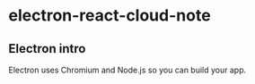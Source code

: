 # electron-react-cloud-note

## Electron intro

Electron uses Chromium and Node.js so you can build your app.